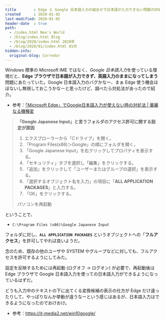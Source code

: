 ```yaml
---
title        : Edge と Google 日本語入力の組合せで日本語が入力できない問題の対処法
created      : 2020-01-02
last-modified: 2020-01-02
header-date  : true
path:
  - /index.html Neo's World
  - /blog/index.html Blog
  - /blog/2020/index.html 2020年
  - /blog/2020/01/index.html 01月
hidden-info:
  original-blog: Corredor
---
```


Windows 標準の Microsoft IME ではなく、*Google 日本語入力*を使っている環境だと、**Edge ブラウザで日本語が入力できず、英語入力のままになってしまう**問題にあたっていた。Google 日本語入力のバグかなー、まぁ Edge 使う機会ほぼないし無視しておこうかなーと思ったけど、調べたら対処法があったので紹介。

- 参考：[「Microsoft Edge」でGoogle日本語入力が使えない時の対処法 | 華麗なる機種変](https://smart-change-phone.net/win10-googlejp-error/)

> **「Google Japanese Input」と言うフォルダのアクセス許可に関する設定が原因**
> 
> 1. エクスプローラーから「Cドライブ」を開く。
> 2. 「Program Files(x86)＞Google」の順にフォルダを開く。
> 3. 「Google Japanese Input」を右クリックしてプロパティを表示する。
> 4. 「セキュリティ」タブを選択し「編集」をクリックする。
> 5. 「追加」をクリックして「ユーザーまたはグループの選択」を表示する。
> 6. 「選択するオブジェクト名を入力」の項目に「**ALL APPLICATION PACKAGES**」と入力する。
> 7. 「OK」をクリックする。
> 
> パソコンを再起動

ということで、

- `C:\Program Files (x86)\Google Japanese Input`

フォルダに対し、**`ALL APPLICATION PACKAGES`** というオブジェクトへの「**フルアクセス**」を許可してやれば良いようだ。

念のため、既存の他のユーザや SYSTEM やグループなどに対しても、フルアクセスを許可するようにしてみた。

設定を反映するためには再起動 (ログオフ → ログオン) が必要で、再起動後は Edge ブラウザで Google 日本語入力を使っての日本語入力ができるようになっているはずだ。

どうも入力中のテキストの下に出てくる変換候補の表示の仕方が Edge だけ違ったりして、やっぱりなんか挙動が違うなーという感じはあるが、日本語入力はできるようになったのでおけおけ。

- 参考：<https://it-media2.net/win10google/>
